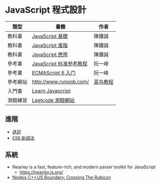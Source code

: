 # JavaScript 程式設計

類型   | 書籍                | 作者
-------|---------------------|----------
教科書 | [JavaScript 基礎](./基礎/) | 陳鍾誠
教科書 | [JavaScript 進階](./進階/) | 陳鍾誠
教科書 | [JavaScript 應用](./應用/) | 陳鍾誠
參考書 | [JavaScript 标准参考教程](http://javascript.ruanyifeng.com/)  |  阮一峰
參考書 | [ECMAScript 6 入门](http://es6.ruanyifeng.com/) | 阮一峰
參考網站 | <http://www.runoob.com/> |  [菜鸟教程](http://www.runoob.com/) | 
入門書 | [Learn Javascript](https://www.gitbook.com/book/gitbookio/javascript/details) | 
測驗練習 | [Leetcode 測驗網站](leetcode.md) | 



## 進階

* [遞迴](JavaScript/basic/recursive)
* [ES6 新語法](JavaScript/basic/es6)

## 系統

* Nearley is a fast, feature-rich, and modern parser toolkit for JavaScript
    * https://nearley.js.org/
* [Nodejs C++/JS Boundary: Crossing The Rubicon](https://blog.bitsrc.io/nodejs-c-js-boundary-crossing-the-rubicon-c9c5511907a2)